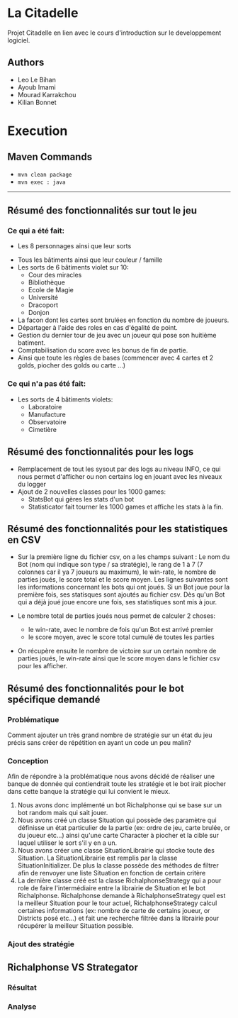 # La Citadelle
Projet Citadelle en lien avec le cours d'introduction sur le developpement logiciel.

## Authors
- Leo Le Bihan
- Ayoub Imami
- Mourad Karrakchou
- Kilian Bonnet

# Execution
## Maven Commands
- `mvn clean package`
- `mvn exec : java`

------------------------------------
## Résumé des fonctionnalités sur tout le jeu
### Ce qui a été fait:
- Les 8 personnages ainsi que leur sorts
* Tous les bâtiments ainsi que leur couleur / famille
* Les sorts de 6 bâtiments violet sur 10:
	* Cour des miracles
	* Bibliothèque
	* Ecole de Magie
	* Université
	* Dracoport
	* Donjon
* La facon dont les cartes sont brulées en fonction du nombre de joueurs.
* Départager à l'aide des roles en cas d'égalité de point.
* Gestion du dernier tour de jeu avec un joueur qui pose son huitième batiment.
* Comptabilisation du score avec les bonus de fin de partie.
* Ainsi que toute les règles de bases (commencer avec 4 cartes et 2 golds, piocher des golds ou carte ...)
### Ce qui n'a pas été fait:
* Les sorts de 4 bâtiments violets:
	* Laboratoire
	* Manufacture
	* Observatoire
	* Cimetière
## Résumé des fonctionnalités pour les logs
* Remplacement de tout les sysout par des logs au niveau INFO, ce qui nous permet d'afficher ou non certains log en jouant avec les niveaux du logger
* Ajout de 2 nouvelles classes pour les 1000 games:
  * StatsBot qui gères les stats d'un bot
  * Statisticator fait tourner les 1000 games et affiche les stats à la fin.
## Résumé des fonctionnalités pour les statistiques en CSV
* Sur la première ligne du fichier csv, on a les champs suivant : Le nom du Bot (nom qui indique son type / sa stratégie), le rang de 1 à 7 (7 colonnes car il ya 7 joueurs au maximum), le win-rate, le nombre de parties joués, le score total et le score moyen. Les lignes suivantes sont les informations concernant les bots qui ont joués.
Si un Bot joue pour la première fois, ses statisques sont ajoutés au fichier csv. Dès qu'un Bot qui a déjà joué joue encore une fois, ses statistiques sont mis à jour.

* Le nombre total de parties joués nous permet de calculer 2 choses:
	* le win-rate, avec le nombre de fois qu'un Bot est arrivé premier
	* le score moyen, avec le score total cumulé de toutes les parties
* On récupère ensuite le nombre de victoire sur un certain nombre de parties joués, le win-rate ainsi que le score moyen dans le fichier csv pour les afficher.

## Résumé des fonctionnalités pour le bot spécifique demandé
### Problématique
Comment ajouter un très grand nombre de stratégie sur un état du jeu précis sans créer de répétition en ayant un code un peu malin?
### Conception
Afin de répondre à la problématique nous avons décidé de réaliser une banque de donnée qui contiendrait toute les stratégie et le bot irait piocher dans cette banque la stratégie qui lui convient le mieux.
1. Nous avons donc implémenté un bot Richalphonse qui se base sur un bot random mais qui sait jouer.
2. Nous avons créé un classe Situation qui possède des paramètre qui définisse un état particulier de la partie (ex: ordre de jeu, carte brulée, or du joueur etc...) ainsi qu'une carte Character à piocher et la cible sur laquel utiliser le sort s'il y en a un.
3. Nous avons créer une classe SituationLibrairie qui stocke toute des Situation. La SituationLibrairie est remplis par la classe SituationInitializer. De plus la classe possède des méthodes de filtrer afin de renvoyer une liste Situation en fonction de certain critère
4. La dernière classe créé est la classe RichalphonseStrategy qui a pour role de faire l'intermédiaire entre la librairie de Situation et le bot Richalphonse. Richalphonse demande à RichalphonseStrategy quel est la meilleur Situation pour le tour actuel, RichalphonseStrategy calcul certaines informations (ex: nombre de carte de certains joueur, or Districts posé etc...) et fait une recherche filtrée dans la librairie pour récupérer la meilleur Situation possible.
### Ajout des stratégie
## Richalphonse VS Strategator
### Résultat
### Analyse

